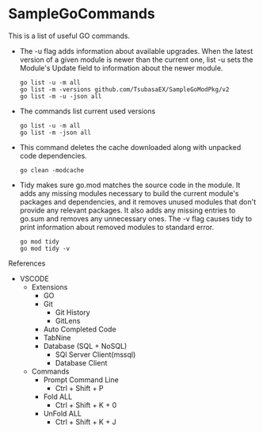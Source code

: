 # SampleGoCommands

This is a list of useful GO commands.

- The -u flag adds information about available upgrades. When the latest version of a given module is newer than the current one, list -u sets the Module's Update field to information about the newer module. 
  ```
  go list -u -m all
  go list -m -versions github.com/TsubasaEX/SampleGoModPkg/v2
  go list -m -u -json all
  ```
- The commands list current used versions
   ```
  go list -u -m all
  go list -m -json all
  ```
- This command deletes the cache downloaded along with unpacked code dependencies.
   ```
  go clean -modcache
  ```
- Tidy makes sure go.mod matches the source code in the module. It adds any missing modules necessary to build the current module's packages and dependencies, and it removes unused modules that don't provide any relevant packages. It also adds any missing entries to go.sum and removes any unnecessary ones. The -v flag causes tidy to print information about removed modules to standard error.
   ```
  go mod tidy
  go mod tidy -v 
  ```
  
References
- VSCODE
  - Extensions
    - GO
    - Git
      - Git History
      - GitLens
    - Auto Completed Code
    -   TabNine
    - Database (SQL + NoSQL)
      - SQl Server Client(mssql)
      - Database Client
  - Commands
    - Prompt Command Line
      - Ctrl + Shift + P 
    - Fold ALL
      - Ctrl + Shift + K + 0
    - UnFold ALL
      - Ctrl + Shift + K + J    

